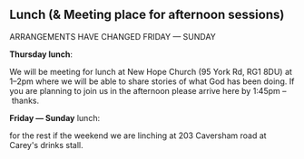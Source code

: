 ## Lunch (& Meeting place for afternoon sessions)

ARRANGEMENTS HAVE CHANGED FRIDAY — SUNDAY

**Thursday lunch**:

We will be meeting for lunch at New Hope Church (95 York Rd, RG1 8DU) at 1–2pm where we will be able to share stories of what God has been doing. If you are planning to join us in the afternoon please arrive here by 1:45pm – thanks.

**Friday — Sunday** lunch:

for the rest if the weekend we are linching at 203 Caversham road at Carey's drinks stall. 
